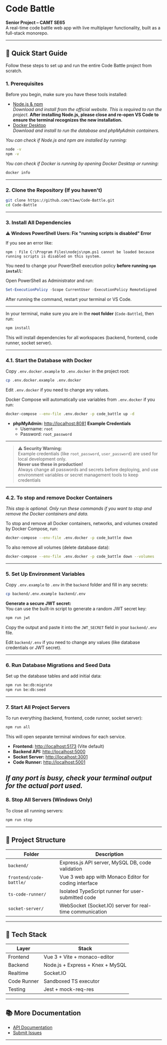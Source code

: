 # Code Battle

**Senior Project – CAMT SE65**  
A real-time code battle web app with live multiplayer functionality, built as a full-stack monorepo.

---

## 🚀 Quick Start Guide

Follow these steps to set up and run the entire Code Battle project from scratch.

### 1. Prerequisites

Before you begin, make sure you have these tools installed:

- [Node.js & npm](https://nodejs.org/)  
  _Download and install from the official website. This is required to run the project._
  **After installing Node.js, please close and re-open VS Code to ensure the terminal recognizes the new installation.**
- [Docker Desktop](https://www.docker.com/products/docker-desktop/)  
  _Download and install to run the database and phpMyAdmin containers._

_You can check if Node.js and npm are installed by running:_

```bash
node -v
npm -v
```

_You can check if Docker is running by opening Docker Desktop or running:_

```bash
docker info
```

---

### 2. Clone the Repository (If you haven't)

```bash
git clone https://github.com/t1ww/Code-Battle.git
cd Code-Battle
```

---

### 3. Install All Dependencies

**⚠️ Windows PowerShell Users: Fix "running scripts is disabled" Error**

If you see an error like:

```
npm : File C:\Program Files\nodejs\npm.ps1 cannot be loaded because running scripts is disabled on this system.
```

You need to change your PowerShell execution policy **before running `npm install`**:

Open PowerShell as Administrator and run:

```powershell
Set-ExecutionPolicy -Scope CurrentUser -ExecutionPolicy RemoteSigned
```

After running the command, restart your terminal or VS Code.

---

In your terminal, make sure you are in the **root folder** (`Code-Battle`), then run:

```bash
npm install
```

This will install dependencies for all workspaces (backend, frontend, code runner, socket server).

---

### 4.1. Start the Database with Docker

Copy `.env.docker.example` to `.env.docker` in the project root:

```bash
cp .env.docker.example .env.docker
```

Edit `.env.docker` if you need to change any values.

Docker Compose will automatically use variables from `.env.docker` if you run:

```bash
docker-compose --env-file .env.docker -p code_battle up -d
```

- **phpMyAdmin:** [http://localhost:8081](http://localhost:8081)
  **Example Credentials**
  - Username: `root`
  - Password: `root_password`

---
> ⚠️ **Security Warning:**  
> Example credentials (like `root_password`, `user_password`) are used for local development only.  
> **Never use these in production!**  
> Always change all passwords and secrets before deploying, and use environment variables or secret management tools to keep credentials
---

### 4.2. To stop and remove Docker Containers
_This step is optional. Only run these commands if you want to stop and remove the Docker containers and data._

To stop and remove all Docker containers, networks, and volumes created by Docker Compose, run:

```bash
docker-compose --env-file .env.docker -p code_battle down
```

To also remove all volumes (delete database data):

```bash
docker-compose --env-file .env.docker -p code_battle down --volumes
```

---

### 5. Set Up Environment Variables

Copy `.env.example` to `.env` in the `backend` folder and fill in any secrets:

```bash
cp backend/.env.example backend/.env
```

**Generate a secure JWT secret:**  
You can use the built-in script to generate a random JWT secret key:

```bash
npm run jwt
```

Copy the output and paste it into the `JWT_SECRET` field in your `backend/.env` file.

Edit `backend/.env` if you need to change any values (like database credentials or JWT secret).

---

### 6. Run Database Migrations and Seed Data

Set up the database tables and add initial data:

```bash
npm run be:db:migrate
npm run be:db:seed
```

---

### 7. Start All Project Servers

To run everything (backend, frontend, code runner, socket server):

```bash
npm run all
```

This will open separate terminal windows for each service.

- **Frontend:** [http://localhost:5173](http://localhost:5173) (Vite default)
- **Backend API:** [http://localhost:5000](http://localhost:5000)
- **Socket Server:** [http://localhost:3001](http://localhost:3001)
- **Code Runner:** [http://localhost:5001](http://localhost:5001)

_If any port is busy, check your terminal output for the actual port used._
---

### 8. Stop All Servers (Windows Only)

To close all running servers:

```bash
npm run stop
```

---

## 🧩 Project Structure

| Folder                  | Description                                              |
| ----------------------- | -------------------------------------------------------- |
| `backend/`              | Express.js API server, MySQL DB, code validation    |
| `frontend/code-battle/` | Vue 3 web app with Monaco Editor for coding interface    |
| `ts-code-runner/`       | Isolated TypeScript runner for user-submitted code       |
| `socket-server/`        | WebSocket (Socket.IO) server for real-time communication |

---

## 🧪 Tech Stack

| Layer       | Stack                         |
| ----------- | ----------------------------- |
| Frontend    | Vue 3 + Vite + monaco-editor  |
| Backend     | Node.js + Express + Knex + MySQL |
| Realtime    | Socket.IO                     |
| Code Runner | Sandboxed TS executor         |
| Testing     | Jest + mock-req-res           |

---

## 📚 More Documentation

- [API Documentation](API.md)
- [Submit Issues](https://github.com/t1ww/Code-Battle/issues)

---
